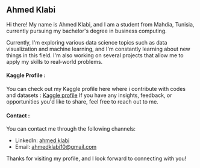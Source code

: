 ## Ahmed Klabi

Hi there! My name is Ahmed Klabi, and I am a student from Mahdia, Tunisia, currently pursuing my bachelor's degree in business computing.

Currently, I'm exploring various data science topics such as data visualization and machine learning, and I'm constantly learning about new things in this field. I'm also working on several projects that allow me to apply my skills to real-world problems.
#### Kaggle Profile :

You can check out my Kaggle profile here where i contribute with codes and datasets : [Kaggle profile](https://www.kaggle.com/ahmedklabi)
If you have any insights, feedback, or opportunities you'd like to share, feel free to reach out to me. 
#### Contact :
You can contact me through the following channels:
-   LinkedIn: [ahmed klabi](https://www.linkedin.com/in/ahmed-klabi-168265217)    
-   Email: ahmedklabi10@gmail.com

Thanks for visiting my profile, and I look forward to connecting with you!
